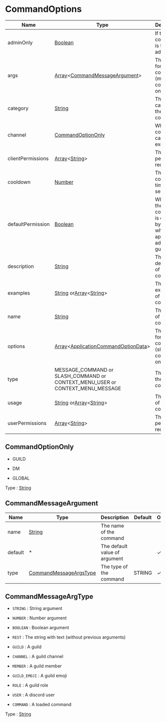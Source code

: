 # CommandOptions

| Name              | Type                                                                                                                                                                                                                                                                                 | Description                                                                | Default | Optional |
| ----------------- | ------------------------------------------------------------------------------------------------------------------------------------------------------------------------------------------------------------------------------------------------------------------------------------ | -------------------------------------------------------------------------- | ------- | -------- |
| adminOnly         | [Boolean](https://developer.mozilla.org/docs/Web/JavaScript/Reference/Global_Objects/Boolean)                                                                                                                                                                                        | If the command is for bot admins only                                      | 0       | ✓        |
| args              | [Array](https://developer.mozilla.org/docs/Web/JavaScript/Reference/Global_Objects/Array)<[CommandMessageArgument](#commandmessageargument)>                                                                                                                                         | The options for command (message-commands only)                            | None    | ✓        |
| category          | [String](https://developer.mozilla.org/docs/Web/JavaScript/Reference/Global_Objects/String)                                                                                                                                                                                          | The category of the command                                                | None    | ✓        |
| channel           | [CommandOptionOnly](#commandoptiononly)                                                                                                                                                                                                                                              | Whre the command can be executed                                           | None    | ✓        |
| clientPermissions | [Array](https://developer.mozilla.org/docs/Web/JavaScript/Reference/Global_Objects/Array)<[String](https://developer.mozilla.org/docs/Web/JavaScript/Reference/Global_Objects/String)>                                                                                               | The bot permissions required                                               | []      | ✓        |
| cooldown          | [Number](https://developer.mozilla.org/docs/Web/JavaScript/Reference/Global_Objects/Number)                                                                                                                                                                                          | The cooldown time in seconde                                               | 0       | ✓        |
| defaultPermission | [Boolean](https://developer.mozilla.org/docs/Web/JavaScript/Reference/Global_Objects/Boolean)                                                                                                                                                                                        | Whether the command is enabled by default when the app is added to a guild |         |          |
| description       | [String](https://developer.mozilla.org/docs/Web/JavaScript/Reference/Global_Objects/String)                                                                                                                                                                                          | The description of the command                                             | None    | ✓        |
| examples          | [String](https://developer.mozilla.org/docs/Web/JavaScript/Reference/Global_Objects/String) or[Array](https://developer.mozilla.org/docs/Web/JavaScript/Reference/Global_Objects/Array)<[String](https://developer.mozilla.org/docs/Web/JavaScript/Reference/Global_Objects/String)> | The examples of the command                                                | None    | ✓        |
| name              | [String](https://developer.mozilla.org/docs/Web/JavaScript/Reference/Global_Objects/String)                                                                                                                                                                                          | The name of the command                                                    | None    |          |
| options           | [Array](https://developer.mozilla.org/docs/Web/JavaScript/Reference/Global_Objects/Array)<[ApplicationCommandOptionData](https://discord.js.org/#/docs/main/stable/typedef/ApplicationCommandOptionData)>                                                                            | The options for command (slash-commands only)                              | None    | ✓        |
| type              | MESSAGE_COMMAND or SLASH_COMMAND or CONTEXT_MENU_USER or CONTEXT_MENU_MESSAGE                                                                                                                                                                                                        | The type of the command                                                    | None    | ✓        |
| usage             | [String](https://developer.mozilla.org/docs/Web/JavaScript/Reference/Global_Objects/String) or[Array](https://developer.mozilla.org/docs/Web/JavaScript/Reference/Global_Objects/Array)<[String](https://developer.mozilla.org/docs/Web/JavaScript/Reference/Global_Objects/String)> | The usage of the command                                                   | None    | ✓        |
| userPermissions   | [Array](https://developer.mozilla.org/docs/Web/JavaScript/Reference/Global_Objects/Array)<[String](https://developer.mozilla.org/docs/Web/JavaScript/Reference/Global_Objects/String)>                                                                                               | The user permissions required                                              | []      | ✓        |

## CommandOptionOnly

- GUILD

- DM

- GLOBAL

Type : [String](https://developer.mozilla.org/docs/Web/JavaScript/Reference/Global_Objects/String)

## CommandMessageArgument

| Name    | Type                                                                                        | Description                   | Default | Optional |
| ------- | ------------------------------------------------------------------------------------------- | ----------------------------- | ------- | -------- |
| name    | [String](https://developer.mozilla.org/docs/Web/JavaScript/Reference/Global_Objects/String) | The name of the command       |         |          |
| default | \*                                                                                          | The default value of argument |         | ✓        |
| type    | [CommandMessageArgsType](#commandmessageargtype)                                            | The type of the command       | STRING  | ✓        |

## CommandMessageArgType

- `STRING` : String argument

- `NUMBER` : Number argument

- `BOOLEAN` : Boolean argument

- `REST` : The string with text (without previous arguments)

- `GUILD` : A guild

- `CHANNEL` : A guild channel

- `MEMBER` : A guild member

- `GUILD_EMOJI` : A guild emoji

- `ROLE` : A guild role

- `USER` : A discord user

- `COMMAND` : A loaded command

Type : [String](https://developer.mozilla.org/docs/Web/JavaScript/Reference/Global_Objects/String)
